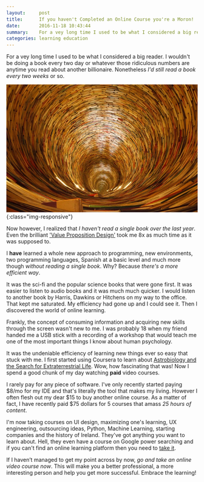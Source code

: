 ```yaml
---
layout:     post
title:      If you haven't Completed an Online Course you're a Moron!
date:       2016-11-18 10:43:44
summary:    For a vey long time I used to be what I considered a big reader. I wouldn't be doing a book every two day or whatever those ridiculous numbers are anytime you read about another billionaire. Nonetheless I'd still read a book every two weeks or so. Now however I realized that I haven't read a single book over the last year... 
categories: learning education
---
```


For a vey long time I used to be what I considered a big reader. 
I wouldn't be doing a book every two day or whatever those ridiculous 
numbers are anytime you read about another billionaire. 
Nonetheless *I'd still read a book every two weeks* or so.
 
![Limitless Stream of Knowledge](/images/books_whirlpool.jpg){:class="img-responsive"}

Now however, I realized that *I haven't read a single book over the last year*. 
Even the brilliant ['Value Proposition Design'](https://www.amazon.ca/Value-Proposition-Design-Products-Customers/dp/1118968050) 
took me 8x as much time as it was supposed to.
 
I **have** learned a whole new approach to programming, new environments, 
two programming languages, Spanish at a basic level 
and much more though *without reading a single book*. 
Why? Because *there's a more efficient way*.

It was the sci-fi and the popular science books that were gone first. 
It was easier to listen to audio books and it was much much quicker. 
I would listen to another book by Harris, Dawkins or Hitchens on my way to the office. 
That kept me saturated. My efficiency had gone up and I could see it. 
Then I discovered the world of online learning. 

Frankly, the concept of consuming information and acquiring 
new skills through the screen wasn't new to me. 
I was probably 18 when my friend handed me a USB stick with 
a recording of a workshop that would teach me one of the most important things 
I know about human psychology.

It was the undeniable efficiency of learning new things ever so easy that stuck with me. 
I first started using Coursera to learn about [Astrobiology 
and the Search for Extraterrestrial Life](https://www.coursera.org/learn/astrobiology). 
Wow, how fascinating that was! Now I spend a good chunk of my day watching **paid** video courses. 

I rarely pay for any piece of software. I've only recently started paying $8/mo 
for my IDE and that's literally the tool that makes my living. 
However I often flesh out my dear $15 to buy another online course. 
As a matter of fact, I have recently paid $75 dollars for 5 courses 
that amass *25 hours of content*. 

I'm now taking courses on UI design, maximizing one's learning, 
UX engineering, outsourcing ideas, Python, Machine Learning, 
starting companies and the history of Ireland. 
They've got anything you want to learn about. 
Hell, they even have a course on Google power searching
and if you can't find an online learning platform then you need to 
[take it](http://www.powersearchingwithgoogle.com/). 

If I haven’t managed to get my point across by now, 
*go and take an online video course now*. 
This will make you a better professional, 
a more interesting person and help you get more successful. 
Embrace the learning!
